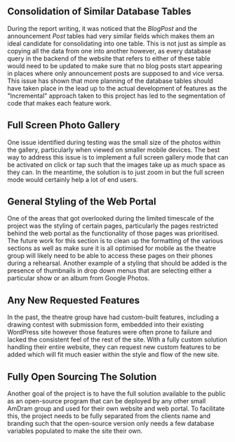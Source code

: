 ## Consolidation of Similar Database Tables
During the report writing, it was noticed that the *BlogPost* and the announcement *Post* tables had very similar fields which makes them an ideal candidate for consolidating into one table. This is not just as simple as copying all the data from one into another however, as every database query in the backend of the website that refers to either of these table would need to be updated to make sure that no blog posts start appearing in places where only announcement posts are supposed to and vice versa. This issue has shown that more planning of the database tables should have taken place in the lead up to the actual development of features as the "Incremental" approach taken to this project has led to the segmentation of code that makes each feature work.

## Full Screen Photo Gallery
One issue identified during testing was the small size of the photos within the gallery, particularly when viewed on smaller mobile devices. The best way to address this issue is to implement a full screen gallery mode that can be activated on click or tap such that the images take up as much space as they can. In the meantime, the solution is to just zoom in but the full screen mode would certainly help a lot of end users.

## General Styling of the Web Portal
One of the areas that got overlooked during the limited timescale of the project was the styling of certain pages, particularly the pages restricted behind the web portal as the functionality of those pages was prioritised. The future work for this section is to clean up the formatting of the various sections as well as make sure it is all optimised for mobile as the theatre group will likely need to be able to access these pages on their phones during a rehearsal. Another example of a styling that should be added is the presence of thumbnails in drop down menus that are selecting either a particular show or an album from Google Photos.

## Any New Requested Features
In the past, the theatre group have had custom-built features, including a drawing contest with submission form, embedded into their existing WordPress site however those features were often prone to failure and lacked the consistent feel of the rest of the site. With a fully custom solution handling their entire website, they can request new custom features to be added which will fit much easier within the style and flow of the new site.

## Fully Open Sourcing The Solution
Another goal of the project is to have the full solution available to the public as an open-source program that can be deployed by any other small AmDram group and used for their own website and web portal. To facilitate this, the project needs to be fully separated from the clients name and branding such that the open-source version only needs a few database variables populated to make the site their own.